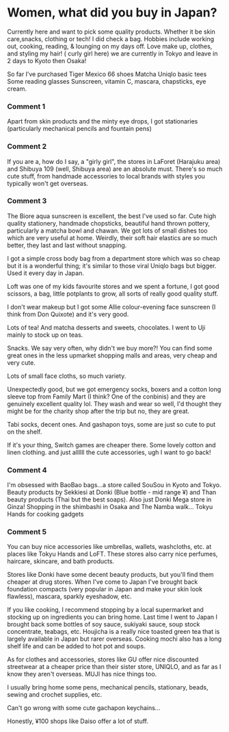 # Women, what did you buy in Japan?

Currently here and want to pick some quality products. Whether it be skin care,snacks, clothing or tech! I did check a bag. Hobbies include working out, cooking, reading, & lounging on my days off. Love make up, clothes, and styling my hair! ( curly girl here) we are currently in Tokyo and leave in 2 days to Kyoto then Osaka! 

So far I’ve purchased 
Tiger Mexico 66 shoes
Matcha
Uniqlo basic tees
Some reading glasses 
Sunscreen, vitamin C, mascara, chapsticks, eye cream. 


### Comment 1

Apart from skin products and the minty eye drops, I got stationaries (particularly mechanical pencils and fountain pens)

### Comment 2

If you are a, how do I say, a "girly girl", the stores in LaForet (Harajuku area) and Shibuya 109 (well, Shibuya area) are an absolute must. There's so much cute stuff, from handmade accessories to local brands with styles you typically won't get overseas.

### Comment 3

The Biore aqua sunscreen is excellent, the best I've used so far. Cute high quality stationery, handmade chopsticks, beautiful hand thrown pottery, particularly a matcha bowl and chawan. We got lots of small dishes too which are very useful at home. Weirdly, their soft hair elastics are so much better, they last and last without snapping. 

I got a simple cross body bag from a department store which was so cheap but it is a wonderful thing; it's similar to those viral Uniqlo bags but bigger. Used it every day in Japan. 

Loft was one of my kids favourite stores and we spent a fortune, I got good scissors, a bag, little potplants to grow, all sorts of really good quality stuff. 

I don't wear makeup but I got some Allie colour-evening face sunscreen (I think from Don Quixote) and it's very good. 

Lots of tea! And matcha desserts and sweets, chocolates. I went to Uji mainly to stock up on teas.

Snacks. We say very often, why didn't we buy more?! You can find some great ones in the less upmarket shopping malls and areas, very cheap and very cute. 

Lots of small face cloths, so much variety.

Unexpectedly good,  but we got emergency socks, boxers and a cotton long sleeve top from Family Mart (I think? One of the conbinis) and they are genuinely excellent quality lol. They wash and wear so well, I'd thought they might be for the charity shop after the trip but no, they are great. 

Tabi socks, decent ones. And gashapon toys, some are just so cute to put on the shelf. 

If it's your thing, Switch games are cheaper there. Some lovely cotton and linen clothing. and just allllll the cute accessories, ugh I want to go back!

### Comment 4

I'm obsessed with BaoBao bags...a store called SouSou in Kyoto and Tokyo. Beauty products by Sekkiesi at Donki (Blue bottle - mid range ¥) and Than beauty products (Thai but the best soaps). Also just Donki Mega store in Ginza! Shopping in the shimbashi in Osaka and The Namba walk... Tokyu Hands for cooking gadgets

### Comment 5

You can buy nice accessories like umbrellas, wallets, washcloths, etc. at places like Tokyu Hands and LoFT. These stores also carry nice perfumes, haircare, skincare, and bath products.

Stores like Donki have some decent beauty products, but you'll find them cheaper at drug stores. When I've come to Japan I've brought back foundation compacts (very popular in Japan and make your skin look flawless), mascara, sparkly eyeshadow, etc.

If you like cooking, I recommend stopping by a local supermarket and stocking up on ingredients you can bring home. Last time I went to Japan I brought back some bottles of soy sauce, sukiyaki sauce, soup stock concentrate, teabags, etc. Houjicha is a really nice toasted green tea that is largely available in Japan but rarer overseas. Cooking mochi also has a long shelf life and can be added to hot pot and soups. 

As for clothes and accessories, stores like GU offer nice discounted streetwear at a cheaper price than their sister store, UNIQLO, and as far as I know they aren't overseas. MUJI has nice things too.

I usually bring home some pens, mechanical pencils, stationary, beads, sewing and crochet supplies, etc.

Can't go wrong with some cute gachapon keychains...

Honestly, ¥100 shops like Daiso offer a lot of stuff.

